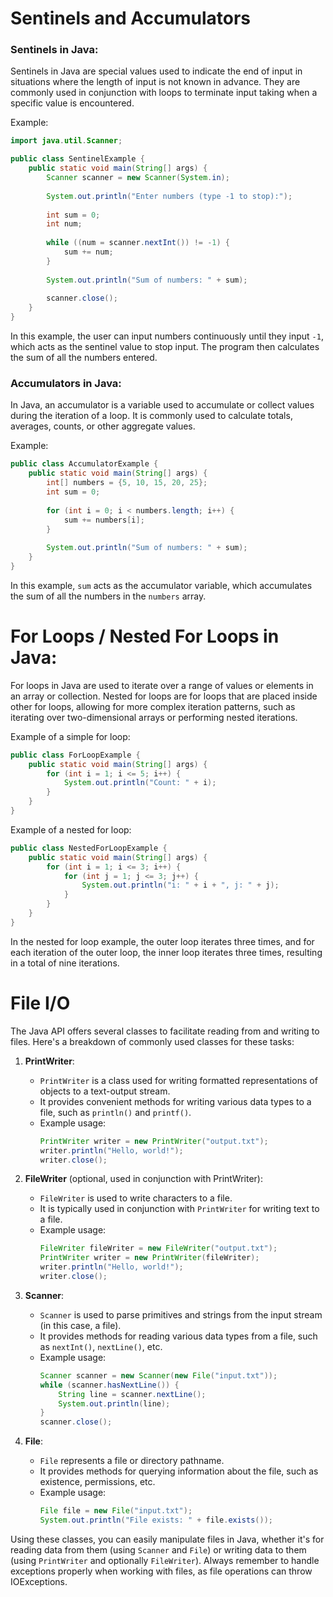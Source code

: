 # Sentinels and Accumulators
### Sentinels in Java:

Sentinels in Java are special values used to indicate the end of input in situations where the length of input is not known in advance. They are commonly used in conjunction with loops to terminate input taking when a specific value is encountered.

Example:

```java
import java.util.Scanner;

public class SentinelExample {
    public static void main(String[] args) {
        Scanner scanner = new Scanner(System.in);
        
        System.out.println("Enter numbers (type -1 to stop):");
        
        int sum = 0;
        int num;
        
        while ((num = scanner.nextInt()) != -1) {
            sum += num;
        }
        
        System.out.println("Sum of numbers: " + sum);
        
        scanner.close();
    }
}
```

In this example, the user can input numbers continuously until they input `-1`, which acts as the sentinel value to stop input. The program then calculates the sum of all the numbers entered.

### Accumulators in Java:

In Java, an accumulator is a variable used to accumulate or collect values during the iteration of a loop. It is commonly used to calculate totals, averages, counts, or other aggregate values.

Example:

```java
public class AccumulatorExample {
    public static void main(String[] args) {
        int[] numbers = {5, 10, 15, 20, 25};
        int sum = 0;
        
        for (int i = 0; i < numbers.length; i++) {
            sum += numbers[i];
        }
        
        System.out.println("Sum of numbers: " + sum);
    }
}
```

In this example, `sum` acts as the accumulator variable, which accumulates the sum of all the numbers in the `numbers` array.

# For Loops / Nested For Loops in Java:

For loops in Java are used to iterate over a range of values or elements in an array or collection. Nested for loops are for loops that are placed inside other for loops, allowing for more complex iteration patterns, such as iterating over two-dimensional arrays or performing nested iterations.

Example of a simple for loop:

```java
public class ForLoopExample {
    public static void main(String[] args) {
        for (int i = 1; i <= 5; i++) {
            System.out.println("Count: " + i);
        }
    }
}
```

Example of a nested for loop:

```java
public class NestedForLoopExample {
    public static void main(String[] args) {
        for (int i = 1; i <= 3; i++) {
            for (int j = 1; j <= 3; j++) {
                System.out.println("i: " + i + ", j: " + j);
            }
        }
    }
}
```

In the nested for loop example, the outer loop iterates three times, and for each iteration of the outer loop, the inner loop iterates three times, resulting in a total of nine iterations.

# File I/O
The Java API offers several classes to facilitate reading from and writing to files. Here's a breakdown of commonly used classes for these tasks:

1. **PrintWriter**:
   - `PrintWriter` is a class used for writing formatted representations of objects to a text-output stream.
   - It provides convenient methods for writing various data types to a file, such as `println()` and `printf()`.
   - Example usage:
     ```java
     PrintWriter writer = new PrintWriter("output.txt");
     writer.println("Hello, world!");
     writer.close();
     ```

2. **FileWriter** (optional, used in conjunction with PrintWriter):
   - `FileWriter` is used to write characters to a file.
   - It is typically used in conjunction with `PrintWriter` for writing text to a file.
   - Example usage:
     ```java
     FileWriter fileWriter = new FileWriter("output.txt");
     PrintWriter writer = new PrintWriter(fileWriter);
     writer.println("Hello, world!");
     writer.close();
     ```

3. **Scanner**:
   - `Scanner` is used to parse primitives and strings from the input stream (in this case, a file).
   - It provides methods for reading various data types from a file, such as `nextInt()`, `nextLine()`, etc.
   - Example usage:
     ```java
     Scanner scanner = new Scanner(new File("input.txt"));
     while (scanner.hasNextLine()) {
         String line = scanner.nextLine();
         System.out.println(line);
     }
     scanner.close();
     ```

4. **File**:
   - `File` represents a file or directory pathname.
   - It provides methods for querying information about the file, such as existence, permissions, etc.
   - Example usage:
     ```java
     File file = new File("input.txt");
     System.out.println("File exists: " + file.exists());
     ```

Using these classes, you can easily manipulate files in Java, whether it's for reading data from them (using `Scanner` and `File`) or writing data to them (using `PrintWriter` and optionally `FileWriter`). Always remember to handle exceptions properly when working with files, as file operations can throw IOExceptions.
